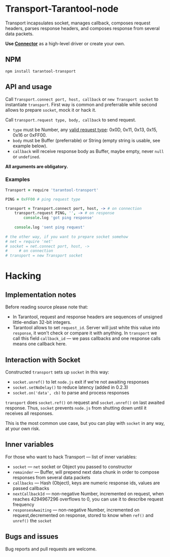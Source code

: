 























# Transport-Tarantool-node

Transport incapsulates socket, manages callback, composes request headers, parses response headers, and composes response from several data packets.

**Use [Connector]()** as a high-level driver or create your own.

## NPM

```shell
npm install tarantool-transport
```
## API and usage
Call `Transport.connect port, host, callback` or `new Transport socket` to instantiate `transport`.
First way is common and preferrable while second allows to prepare `socket`, mock it or hack it.

Call `transport.request type, body, callback` to send request.

- `type` must be Number, any [valid request type](https://github.com/mailru/tarantool/blob/master/doc/box-protocol.txt#L46): 0x0D, 0x11, 0x13, 0x15, 0x16 or 0xFF00.
- `body` must be Buffer (preferrable) or String (empty string is usable, see example below).
- `callback` will receive response body as Buffer, maybe empty, never `null` or `undefined`.

**All arguments are obligatory.**

### Examples

```coffee
Transport = require 'tarantool-transport'

PING = 0xFF00 # ping request type

transport = Transport.connect port, host, -> # on connection
    transport.request PING, '', -> # on response
        console.log 'got ping response'
    
    console.log 'sent ping request'
    
# the other way, if you want to prepare socket somehow
# net = require 'net'
# socket = net.connect port, host, ->
#     # on connection
# transport = new Transport socket
```

# Hacking

## Implementation notes

Before reading source please note that:
- In Tarantool, request and response headers are sequences of unsigned little-endian 32-bit integers.
- Tarantool allows to set `request_id`. Server will just white this value into `response`, it won't check or compare it with anything. In `transport` we call this field `callback_id` — we pass callbacks and one response calls means one callback here.

## Interaction with Socket

Constructed `transport` sets up `socket` in this way:
- `socket.unref()` to let `node.js` exit if we're not awaiting responses
- `socket.setNoDelay()` to reduce latency (added in 0.2.3)
- `socket.on('data', cb)` to parse and process responses

`transport` does `socket.ref()` on request and `socket.unref()` on last awaited response. Thus, `socket` prevents `node.js` from shutting down until it receives all responses.

This is the most common use case, but you can play with `socket` in any way, at your own risk.

## Inner variables

For those who want to hack Transport — list of inner variables:
- `socket` — `net` socket or Object you passed to constructor
- `remainder` — Buffer, will prepend next data chunk in order to compose responses from several data packets
- `callbacks` — Hash (Object), keys are numeric response ids, values are passed callbacks
- `nextCallbackId` — non-negative Number, incremented on request, when reaches 4294967296 overflows to 0, you can use it to describe request frequency
- `responsesAwaiting` — non-negative Number, incremented on request,decremented on response, stored to know when `ref()` and `unref()` the `socket`

## Bugs and issues
Bug reports and pull requests are welcome.
